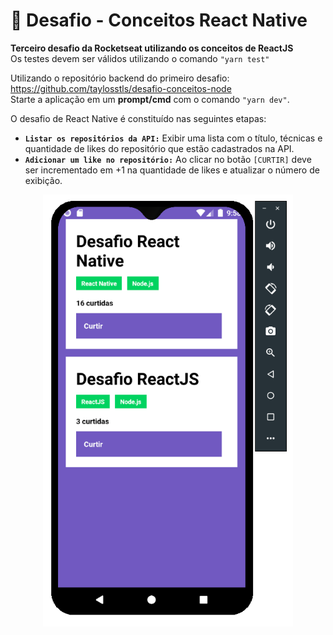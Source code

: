 # 🚀 Desafio - Conceitos React Native
**Terceiro desafio da Rocketseat utilizando os conceitos de ReactJS**<br />
Os testes devem ser válidos utilizando o comando <code>"yarn test"</code>

Utilizando o repositório backend do primeiro desafio: https://github.com/taylosstls/desafio-conceitos-node<br />
Starte a aplicação em um **prompt/cmd** com o comando <code>"yarn dev"</code>.

O desafio de React Native é constituído nas seguintes etapas:
- <code>**Listar os repositórios da API:**</code> Exibir uma lista com o título, técnicas e quantidade de likes do repositório que estão cadastrados na API.
- <code>**Adicionar um like no repositório:**</code> Ao clicar no botão <code>[CURTIR]</code> deve ser incrementado em +1 na quantidade de likes e atualizar o número de exibição.

<p align="center">
<img width="400" src="https://github.com/taylosstls/desafio-conceitos-react-native/blob/master/src/assets/desafio-react.png">
</p>

